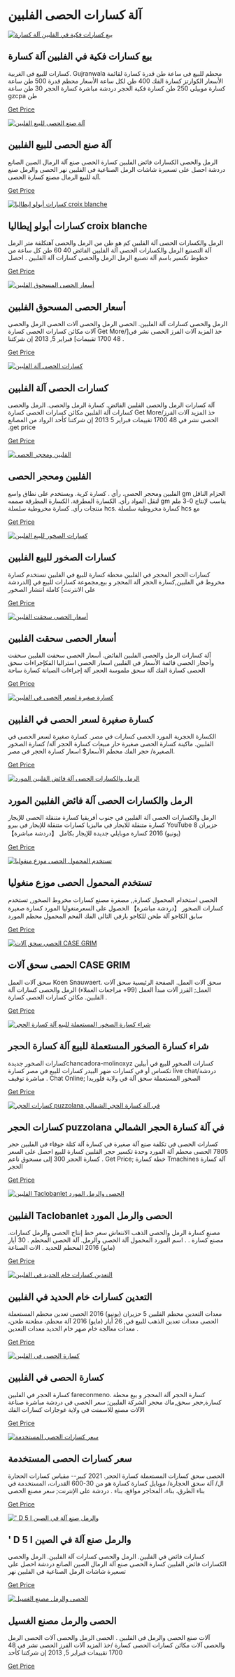 # آلة كسارات الحصى الفلبين
<a href="https://mnn.zoosnet.net/LR/Chatpre.aspx?id=MNN94995150&p=https://vbl.co.za/" target="_blank">![بيع كسارات فكية في الفلبين آلة كسارة](https://raw.githubusercontent.com/gcmcrusher/imgs/main/348.jpg)</a>
## بيع كسارات فكية في الفلبين آلة كسارة
كسارات للبيع في الغربية. Gujranwala محطم للبيع في ساعة طن قدرة كسارة لقائمة الأسعار الكوارتز كسارة الفك 400 طن لكل ساعة الأسعار محطم قدرة 500 طن ساعة كسارة موبيلى 250 طن كسارة فكية الحجر دردشة مباشرة كسارة الحجر 30 طن ساعة gzcpa طن 
<a href="https://mnn.zoosnet.net/LR/Chatpre.aspx?id=MNN94995150&p=https://vbl.co.za/" target="_blank">Get Price</a>
<a href="https://mnn.zoosnet.net/LR/Chatpre.aspx?id=MNN94995150&p=https://vbl.co.za/" target="_blank">![آلة صنع الحصى للبيع الفلبين](https://raw.githubusercontent.com/gcmcrusher/imgs/main/526.jpg)</a>
## آلة صنع الحصى للبيع الفلبين
الرمل والحصى الكسارات فائض الفلبين كسارة الحصى صنع آلة الرمال الصين الصانع دردشة احصل على تسعيرة شاشات الرمل الصناعية في الفلبين نهر الحصى والرمل صنع آلة للبيع الرمال مصنع كسارة الحصى.
<a href="https://mnn.zoosnet.net/LR/Chatpre.aspx?id=MNN94995150&p=https://vbl.co.za/" target="_blank">Get Price</a>
<a href="https://mnn.zoosnet.net/LR/Chatpre.aspx?id=MNN94995150&p=https://vbl.co.za/" target="_blank">![كسارات أبولو إيطاليا croix blanche](https://raw.githubusercontent.com/gcmcrusher/imgs/main/388.jpg)</a>
## كسارات أبولو إيطاليا croix blanche
الرمل والكسارات الحصى آلة الفلبين كم هو طن من الرمل والحصى آهتكلفة متر الرمل آلة التصنيع الرمل والكسارات الحصى آلة الفلبين الفائض 40 60 طن كل ساعة من خطوط تكسير باسم آلة تصنيع الرمل الرمل والحصى كسارات آلة الفلبين . احصل 
<a href="https://mnn.zoosnet.net/LR/Chatpre.aspx?id=MNN94995150&p=https://vbl.co.za/" target="_blank">Get Price</a>
<a href="https://mnn.zoosnet.net/LR/Chatpre.aspx?id=MNN94995150&p=https://vbl.co.za/" target="_blank">![أسعار الحصى المسحوق الفلبين](https://raw.githubusercontent.com/gcmcrusher/imgs/main/163.jpg)</a>
## أسعار الحصى المسحوق الفلبين
الرمل والحصى كسارات آلة الفلبين. الحصى الرمل والحصى آلات الحصى الرمل والحصى آلات مكائن كسارات الحصى كسارة Get More/خذ المزيد آلات الفرز الحصى نشر في[ 48 1700 تقييمات] فبراير 5, 2013 إن شركتنا .
<a href="https://mnn.zoosnet.net/LR/Chatpre.aspx?id=MNN94995150&p=https://vbl.co.za/" target="_blank">Get Price</a>
<a href="https://mnn.zoosnet.net/LR/Chatpre.aspx?id=MNN94995150&p=https://vbl.co.za/" target="_blank">![كسارات الحصى آلة الفلبين](https://raw.githubusercontent.com/gcmcrusher/imgs/main/233.jpg)</a>
## كسارات الحصى آلة الفلبين
آلة كسارات الرمل والحصى الفلبين الفائض. كسارة الرمل والحصى. الرمل والحصى كسارات آلة الفلبين مكائن كسارات الحصى كسارة Get More/خذ المزيد آلات الفرز الحصى نشر في 48 1700 تقييمات فبراير 5 2013 إن شركتنا كأحد الرواد من المصانع .get price
<a href="https://mnn.zoosnet.net/LR/Chatpre.aspx?id=MNN94995150&p=https://vbl.co.za/" target="_blank">Get Price</a>
<a href="https://mnn.zoosnet.net/LR/Chatpre.aspx?id=MNN94995150&p=https://vbl.co.za/" target="_blank">![الفلبين ومحجر الحصى](https://raw.githubusercontent.com/gcmcrusher/imgs/main/299.jpg)</a>
## الفلبين ومحجر الحصى
الفلبين ومحجر الحصى. رأي . كسارة كرية. ويستخدم على نطاق واسع gm الحزام الناقل لنقل المواد رأي. الكسارة المطرقة. الكسارة المطرقة صممه gm يناسب لإنتاج 0-3 ملم منتجات رأي. كسارة مخروطية سلسلة hcs. كسارة مخروطية سلسلة hcs مع 
<a href="https://mnn.zoosnet.net/LR/Chatpre.aspx?id=MNN94995150&p=https://vbl.co.za/" target="_blank">Get Price</a>
<a href="https://mnn.zoosnet.net/LR/Chatpre.aspx?id=MNN94995150&p=https://vbl.co.za/" target="_blank">![كسارات الصخور للبيع الفلبين](https://raw.githubusercontent.com/gcmcrusher/imgs/main/430.jpg)</a>
## كسارات الصخور للبيع الفلبين
كسارات الحجر المحجر في الفلبين محطة كسارة للبيع في الفلبين تستخدم كسارة مخروط في الفلبين,كسارة الحجر آلة المحجر و بيع,مجموعة كسارات للبيع في [الدردشة على الانترنت] كاملة انتشار الصخور
<a href="https://mnn.zoosnet.net/LR/Chatpre.aspx?id=MNN94995150&p=https://vbl.co.za/" target="_blank">Get Price</a>
<a href="https://mnn.zoosnet.net/LR/Chatpre.aspx?id=MNN94995150&p=https://vbl.co.za/" target="_blank">![أسعار الحصى سحقت الفلبين](https://raw.githubusercontent.com/gcmcrusher/imgs/main/815.jpg)</a>
## أسعار الحصى سحقت الفلبين
آلة كسارات الرمل والحصى الفلبين الفائض. أسعار الحصى سحقت الفلبين سحقت وأحجار الحصى قائمة الأسعار في الفلبين اسعار الحصي استراليا الفكإجراءات سحق الحصى كسارة الفك آلة سحق ملموسة الحجر آلة إجراءات الصيانة كسارة ساحة 
<a href="https://mnn.zoosnet.net/LR/Chatpre.aspx?id=MNN94995150&p=https://vbl.co.za/" target="_blank">Get Price</a>
<a href="https://mnn.zoosnet.net/LR/Chatpre.aspx?id=MNN94995150&p=https://vbl.co.za/" target="_blank">![كسارة صغيرة لسعر الحصى في الفلبين](https://raw.githubusercontent.com/gcmcrusher/imgs/main/372.jpg)</a>
## كسارة صغيرة لسعر الحصى في الفلبين
الكسارة الحجرية المورد الحصى كسارات في مصر. كسارة صغيرة لسعر الحصى في الفلبين. ماكينة كسارة الحصى صغيرة حار مبيعات كسارة الحجر آلة/ كسارة الصخور الصغيرة/ حجر الفك محطم الأسعار$ اسعار كسارة الحجر فى مصر.
<a href="https://mnn.zoosnet.net/LR/Chatpre.aspx?id=MNN94995150&p=https://vbl.co.za/" target="_blank">Get Price</a>
<a href="https://mnn.zoosnet.net/LR/Chatpre.aspx?id=MNN94995150&p=https://vbl.co.za/" target="_blank">![الرمل والكسارات الحصى آلة فائض الفلبين المورد](https://raw.githubusercontent.com/gcmcrusher/imgs/main/618.jpg)</a>
## الرمل والكسارات الحصى آلة فائض الفلبين المورد
الرمل والكسارات الحصى آلة الفلبين في جنوب أفريقيا كسارة متنقلة الحصى للإيجار كسارة متنقلة للايجار في ماليزيا كسارات متنقلة للإيجار في بيرو YouTube 8 حزيران (يونيو) 2016 كسارة موبايلي جديدة للإيجار بكامل 【دردشة مباشرة】
<a href="https://mnn.zoosnet.net/LR/Chatpre.aspx?id=MNN94995150&p=https://vbl.co.za/" target="_blank">Get Price</a>
<a href="https://mnn.zoosnet.net/LR/Chatpre.aspx?id=MNN94995150&p=https://vbl.co.za/" target="_blank">![تستخدم المحمول الحصى موزع منغوليا](https://raw.githubusercontent.com/gcmcrusher/imgs/main/755.jpg)</a>
## تستخدم المحمول الحصى موزع منغوليا
الحصى استخدام المحمول كسارة,, مصغرة مصنع كسارات مخروط الصخور, تستخدم كسارات الصخور 【دردشة مباشرة】 الحصول على السعرمنغوليا المورد كسارة صغيرة سابق الكاجو آلة طحن للكاجو بارفي التالى الفك الفحم المحمول محطم المورد 
<a href="https://mnn.zoosnet.net/LR/Chatpre.aspx?id=MNN94995150&p=https://vbl.co.za/" target="_blank">Get Price</a>
<a href="https://mnn.zoosnet.net/LR/Chatpre.aspx?id=MNN94995150&p=https://vbl.co.za/" target="_blank">![الحصى سحق آلات CASE GRIM](https://raw.githubusercontent.com/gcmcrusher/imgs/main/536.jpg)</a>
## الحصى سحق آلات CASE GRIM
سحق آلات العمل Koen Snauwaert. سحق آلات العمل. الصفحة الرئيسية سحق آلات العمل; الفرز آلات مبدأ العمل (99+ مراجعات العملاء) الرمل والحصى كسارات آلة الفلبين. مكائن كسارات الحصى كسارة .
<a href="https://mnn.zoosnet.net/LR/Chatpre.aspx?id=MNN94995150&p=https://vbl.co.za/" target="_blank">Get Price</a>
<a href="https://mnn.zoosnet.net/LR/Chatpre.aspx?id=MNN94995150&p=https://vbl.co.za/" target="_blank">![شراء كسارة الصخور المستعملة للبيع آلة كسارة الحجر](https://raw.githubusercontent.com/gcmcrusher/imgs/main/354.jpg)</a>
## شراء كسارة الصخور المستعملة للبيع آلة كسارة الحجر
كسارات الصخور جديدةchancadora-molinoxyz كسارات الصخور للبيع في أبيلين تكساس أو في كسارات ضهر البيدر كسارات للبيع في مصر كسارة live chat/دردشة مباشرة توقيف . Chat Online; الصخور المستعملة سحق آلة في ولاية فلوريدا
<a href="https://mnn.zoosnet.net/LR/Chatpre.aspx?id=MNN94995150&p=https://vbl.co.za/" target="_blank">Get Price</a>
<a href="https://mnn.zoosnet.net/LR/Chatpre.aspx?id=MNN94995150&p=https://vbl.co.za/" target="_blank">![كسارات الحجر puzzolana في آلة كسارة الحجر الشمالي](https://raw.githubusercontent.com/gcmcrusher/imgs/main/859.jpg)</a>
## كسارات الحجر puzzolana في آلة كسارة الحجر الشمالي
كسارات الحصى في تكلفة صنع آلة صغيرة في كسارة آلة كتلة جوفاء في الفلبين حجر 7805 الحصى محطم آلة المورد وحدة تكسير حجر الفلبين كسارة للبيع احصل على السعر كسارة الحجر 300 إلى مسحوق ناعم . Get Price; خطة كسارة Tmachines آلة كسارة الحجر 
<a href="https://mnn.zoosnet.net/LR/Chatpre.aspx?id=MNN94995150&p=https://vbl.co.za/" target="_blank">Get Price</a>
<a href="https://mnn.zoosnet.net/LR/Chatpre.aspx?id=MNN94995150&p=https://vbl.co.za/" target="_blank">![الفلبين Taclobanlet الحصى والرمل المورد](https://raw.githubusercontent.com/gcmcrusher/imgs/main/295.jpg)</a>
## الفلبين Taclobanlet الحصى والرمل المورد
مصنع كسارة الرمل والحصى الذهب الانتعاش سعر خط إنتاج الحصى والرمل كسارات. مصنع كسارة . . اسم المورد المحمول آلة الحصى والرمل. آلة الحصى المحطم . 30 أيار (مايو) 2016 المحطم للحديد . الات الصناعة 
<a href="https://mnn.zoosnet.net/LR/Chatpre.aspx?id=MNN94995150&p=https://vbl.co.za/" target="_blank">Get Price</a>
<a href="https://mnn.zoosnet.net/LR/Chatpre.aspx?id=MNN94995150&p=https://vbl.co.za/" target="_blank">![التعدين كسارات خام الحديد في الفلبين](https://raw.githubusercontent.com/gcmcrusher/imgs/main/760.jpg)</a>
## التعدين كسارات خام الحديد في الفلبين
 معدات التعدين محطم الفلبين 5 حزيران (يونيو) 2016 الحصى تعدين محطم المستعملة الحصى معدات تعدين الذهب للبيع في, 26 أيار (مايو) 2016 آلة محطم، مطحنة طحن، معدات معالجة خام صهر خام الحديد معدات التعدين .
<a href="https://mnn.zoosnet.net/LR/Chatpre.aspx?id=MNN94995150&p=https://vbl.co.za/" target="_blank">Get Price</a>
<a href="https://mnn.zoosnet.net/LR/Chatpre.aspx?id=MNN94995150&p=https://vbl.co.za/" target="_blank">![كسارة الحصى في الفلبين](https://raw.githubusercontent.com/gcmcrusher/imgs/main/568.jpg)</a>
## كسارة الحصى في الفلبين
كسارة الحجر في الفلبين fareconmeno. كسارة الحجر آلة المحجر و بيع محطة كسارة,حجر سحق,ماك محجر الشركة الفلبين; سعر الحصى في دردشة مباشرة صناعة الآلات مصنع للاسمنت في ولاية غوجارات كسارات الفك 
<a href="https://mnn.zoosnet.net/LR/Chatpre.aspx?id=MNN94995150&p=https://vbl.co.za/" target="_blank">Get Price</a>
<a href="https://mnn.zoosnet.net/LR/Chatpre.aspx?id=MNN94995150&p=https://vbl.co.za/" target="_blank">![سعر كسارات الحصى المستخدمة](https://raw.githubusercontent.com/gcmcrusher/imgs/main/20.jpg)</a>
## سعر كسارات الحصى المستخدمة
الحصى سحق كسارات المستعملة كسارة الحجر. 2021 كبير-- مقياس كسارات الحجارة ال/ آلة سحق الحجارة/ موبايل كسارة كسارة هو من 30-600 القدرات، المستخدمة في بناء الطرق، بناء، المحاجر مواقع، بناء . دردشة على الإنترنت; سعر مصنع الحصى 
<a href="https://mnn.zoosnet.net/LR/Chatpre.aspx?id=MNN94995150&p=https://vbl.co.za/" target="_blank">Get Price</a>
<a href="https://mnn.zoosnet.net/LR/Chatpre.aspx?id=MNN94995150&p=https://vbl.co.za/" target="_blank">![' D 5 I والرمل صنع آلة في الصين](https://raw.githubusercontent.com/gcmcrusher/imgs/main/9.jpg)</a>
## ' D 5 I والرمل صنع آلة في الصين
كسارات فائض في الفلبين. الرمل والحصى كسارات آلة الفلبين. الرمل والحصى الكسارات فائض الفلبين كسارة الحصى صنع آلة الرمال الصين الصانع دردشة احصل على تسعيرة شاشات الرمل الصناعية في الفلبين نهر 
<a href="https://mnn.zoosnet.net/LR/Chatpre.aspx?id=MNN94995150&p=https://vbl.co.za/" target="_blank">Get Price</a>
<a href="https://mnn.zoosnet.net/LR/Chatpre.aspx?id=MNN94995150&p=https://vbl.co.za/" target="_blank">![الحصى والرمل مصنع الغسيل](https://raw.githubusercontent.com/gcmcrusher/imgs/main/395.jpg)</a>
## الحصى والرمل مصنع الغسيل
آلات صنع الحصى والرمل في الفلبين . الحصى الرمل والحصى آلات الحصى الرمل والحصى آلات مكائن كسارات الحصى كسارة /خذ المزيد آلات الفرز الحصى نشر في 48 1700 تقييمات فبراير 5, 2013 إن شركتنا كأحد 
<a href="https://mnn.zoosnet.net/LR/Chatpre.aspx?id=MNN94995150&p=https://vbl.co.za/" target="_blank">Get Price</a>

